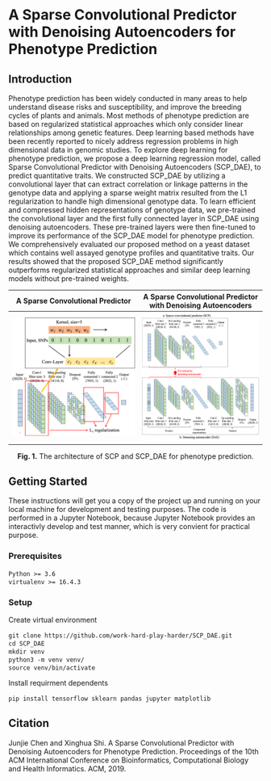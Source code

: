 # A Sparse Convolutional Predictor with Denoising Autoencoders for Phenotype Prediction

## Introduction
Phenotype prediction has been widely conducted in many areas to help understand disease risks and susceptibility, and improve the breeding cycles of plants and animals. Most methods of phenotype prediction are based on regularized statistical approaches which only consider linear relationships among genetic features. Deep learning based methods have been recently reported to nicely address regression problems in high dimensional data in genomic studies. To explore deep learning for phenotype prediction, we propose a deep learning regression model, called Sparse Convolutional Predictor with Denoising Autoencoders (SCP_DAE), to predict quantitative traits. We constructed SCP_DAE by utilizing a convolutional layer that can extract correlation or linkage patterns in the genotype data and applying a sparse weight matrix resulted from the L1 regularization to handle high dimensional genotype data. To learn efficient and compressed hidden representations of genotype data, we pre-trained the convolutional layer and the first fully connected layer in SCP_DAE using denoising autoencoders. These pre-trained layers were then fine-tuned to improve its performance of the SCP_DAE model for phenotype prediction. We comprehensively evaluated our proposed method on a yeast dataset which contains well assayed genotype profiles and quantitative traits. Our results showed that the proposed SCP_DAE method significantly outperforms regularized statistical approaches and similar deep learning models without pre-trained weights.


A Sparse Convolutional Predictor             |  A Sparse Convolutional Predictor with Denoising Autoencoders
:-------------------------:|:-------------------------:
![](scp.png) |  ![](scp_dae.png)

<p align="center"> <strong>Fig. 1.</strong> The architecture of SCP and SCP_DAE for phenotype prediction. </p>


## Getting Started
These instructions will get you a copy of the project up and running on your local machine for development and testing purposes. The code is performed in a Jupyter Notebook, because Jupyter Notebook provides an interactivly develop and test manner, which is very convient for practical purpose. 

### Prerequisites
```
Python >= 3.6 
virtualenv >= 16.4.3
```

### Setup
Create virtual environment
```
git clone https://github.com/work-hard-play-harder/SCP_DAE.git
cd SCP_DAE
mkdir venv
python3 -m venv venv/
source venv/bin/activate
```

Install requirment dependents
```
pip install tensorflow sklearn pandas jupyter matplotlib
```

## Citation  
Junjie Chen and Xinghua Shi. A Sparse Convolutional Predictor with Denoising Autoencoders for Phenotype Prediction. Proceedings of the 10th ACM International Conference on Bioinformatics, Computational Biology and Health Informatics. ACM, 2019.
